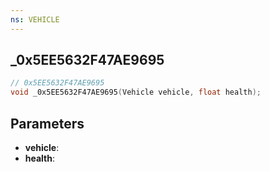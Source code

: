 ```yaml
---
ns: VEHICLE
---
```

## _0x5EE5632F47AE9695

```c
// 0x5EE5632F47AE9695
void _0x5EE5632F47AE9695(Vehicle vehicle, float health);
```


## Parameters
* **vehicle**:
* **health**:

